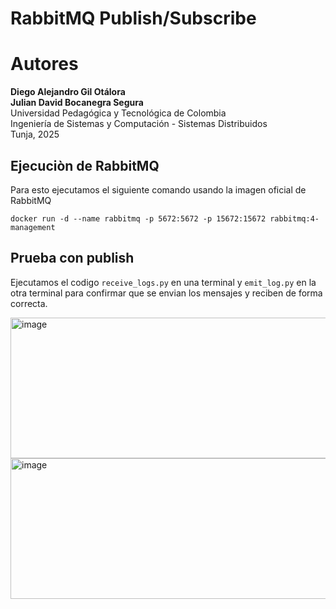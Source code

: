 # RabbitMQ Publish/Subscribe

# Autores
**Diego Alejandro Gil Otálora**<br>
**Julian David Bocanegra Segura** <br>
Universidad Pedagógica y Tecnológica de Colombia  
Ingeniería de Sistemas y Computación - Sistemas Distribuidos  
Tunja, 2025  


## Ejecuciòn de RabbitMQ

Para esto ejecutamos el siguiente comando usando la imagen oficial de RabbitMQ

`docker run -d --name rabbitmq -p 5672:5672 -p 15672:15672 rabbitmq:4-management`

## Prueba con publish
Ejecutamos el codigo `receive_logs.py` en una terminal y `emit_log.py` en la otra terminal para confirmar que se envian los mensajes y reciben de forma correcta. 

<img width="810" height="225" alt="image" src="https://github.com/user-attachments/assets/aacd5976-0f4d-44ed-8650-72684c382065" />

<img width="810" height="225" alt="image" src="https://github.com/user-attachments/assets/f8b294a8-71bc-4a52-b369-f6c1369eda83" />
